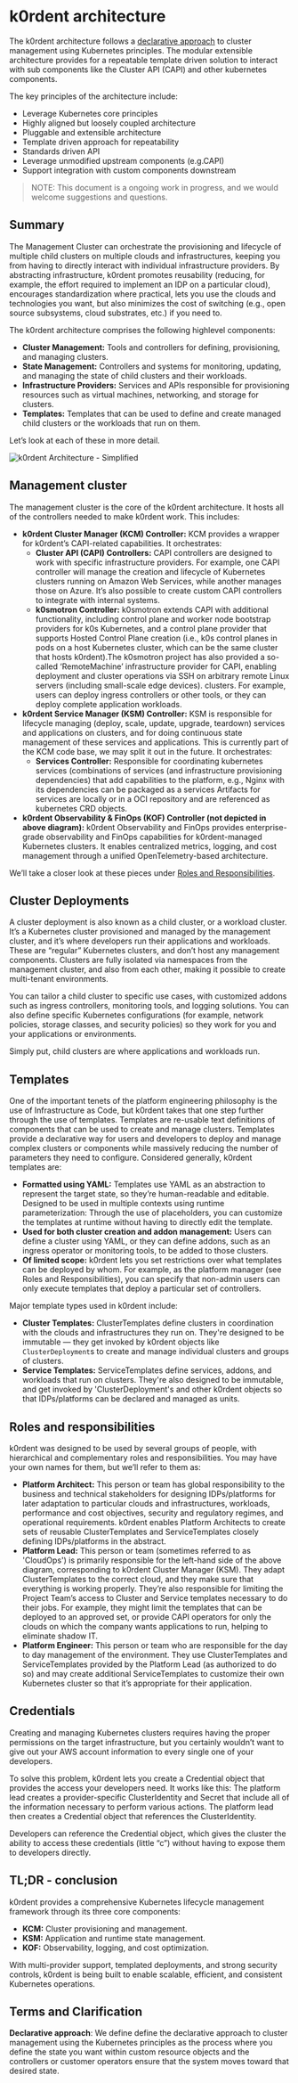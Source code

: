 # k0rdent architecture

The k0rdent architecture follows a [declarative approach](#terms-and-clarification) to cluster management using Kubernetes principles. The modular extensible architecture provides for a repeatable template driven solution to interact with sub components like the Cluster API (CAPI) and other kubernetes components.

The key principles of the architecture include:

* Leverage Kubernetes core principles
* Highly aligned but loosely coupled architecture
* Pluggable and extensible architecture
* Template driven approach for repeatability
* Standards driven API
* Leverage unmodified upstream components (e.g.CAPI)
* Support integration with custom components downstream

> NOTE:
> This document is a ongoing work in progress, and we would welcome suggestions and questions. 

## Summary

The Management Cluster can orchestrate the provisioning and lifecycle of multiple child clusters on multiple clouds and infrastructures, keeping you from having to directly interact with individual infrastructure providers. By abstracting infrastructure, k0rdent promotes reusability (reducing, for example, the effort required to implement an IDP on a particular cloud), encourages standardization where practical, lets you use the clouds and technologies you want, but also minimizes the cost of switching (e.g., open source subsystems, cloud substrates, etc.) if you need to.

The k0rdent architecture comprises the following highlevel components:

* **Cluster Management:** Tools and controllers for defining, provisioning, and managing clusters.
* **State Management:** Controllers and systems for monitoring, updating, and managing the state of child clusters and their workloads.
* **Infrastructure Providers:** Services and APIs responsible for provisioning resources such as virtual machines, networking, and storage for clusters.
* **Templates:** Templates that can be used to define and create managed child clusters or the workloads that run on them.

Let’s look at each of these in more detail.

![k0rdent Architecture - Simplified](assets/k0rdent-highlevel-architecure-overview.svg)


## Management cluster

The management cluster is the core of the k0rdent architecture. It hosts all of the controllers needed to make k0rdent work. This includes:

* **k0rdent Cluster Manager (KCM) Controller:**  KCM provides a wrapper for k0rdent’s CAPI-related capabilities. It orchestrates:
    * **Cluster API (CAPI) Controllers:** CAPI controllers are designed to work with specific infrastructure providers. For example, one CAPI controller will manage the creation and lifecycle of Kubernetes clusters running on Amazon Web Services, while another manages those on Azure. It’s also possible to create custom CAPI controllers to integrate with internal systems.
    * **k0smotron Controller:** k0smotron extends CAPI with additional functionality, including control plane and worker node bootstrap providers for k0s Kubernetes, and a control plane provider that supports Hosted Control Plane creation (i.e., k0s control planes in pods on a host Kubernetes cluster, which can be the same cluster that hosts k0rdent).The k0smotron project has also provided a so-called ‘RemoteMachine’ infrastructure provider for CAPI, enabling deployment and cluster operations via SSH on arbitrary remote Linux servers (including small-scale edge devices).
    clusters. For example, users can deploy ingress controllers or other tools, or they can deploy complete application workloads.
* **k0rdent Service Manager (KSM) Controller:** KSM is responsible for lifecycle managing (deploy, scale, update, upgrade, teardown) services and applications on clusters, and for doing continuous state management of these services and applications. This is currently part of the KCM code base, we may split it out in the future. It orchestrates:
    * **Services Controller:** Responsible for coordinating kubernetes services (combinations of services (and infrastructure provisioning dependencies) that add capabilities to the platform, e.g., Nginx with its dependencies can be packaged as a services
    Artifacts for services are locally or in a OCI repository and are referenced as kubernetes CRD objects.
* **k0rdent Observability & FinOps (KOF) Controller (not depicted in above diagram):** k0rdent Observability and FinOps provides enterprise-grade observability and FinOps capabilities for k0rdent-managed Kubernetes clusters. It enables centralized metrics, logging, and cost management
through a unified OpenTelemetry-based architecture.

We’ll take a closer look at these pieces under [Roles and Responsibilities](#roles-and-responsibilities).

## Cluster Deployments

A cluster deployment is also known as a child cluster, or a workload cluster. It’s a Kubernetes cluster provisioned and managed by the management cluster, and it’s where developers run their applications and workloads. These are “regular” Kubernetes clusters, and don’t host any management components. Clusters are fully isolated via namespaces from the management cluster, and also from each other, making it possible to create multi-tenant environments. 

You can tailor a child cluster to specific use cases, with customized addons such as ingress controllers, monitoring tools, and logging solutions. You can also define specific Kubernetes configurations (for example, network policies, storage classes, and security policies) so they work for you and your applications or environments.

Simply put, child clusters are where applications and workloads run.

## Templates

One of the important tenets of the platform engineering philosophy is the use of Infrastructure as Code, but k0rdent takes that one step further through the use of templates. Templates are re-usable text definitions of components that can be used to create and manage clusters. Templates provide a declarative way for users and developers to deploy and manage complex clusters or components while massively reducing the number of parameters they need to configure. Considered generally, k0rdent templates are:

* **Formatted using YAML:** Templates use YAML as an abstraction to represent the target state, so they’re human-readable and editable.
Designed to be used in multiple contexts using runtime parameterization: Through the use of placeholders, you can customize the templates at runtime without having to directly edit the template.
* **Used for both cluster creation and addon management:** Users can define a cluster using YAML, or they can define addons, such as an ingress operator or monitoring tools, to be added to those clusters.
* **Of limited scope:** k0rdent lets you set restrictions over what templates can be deployed by whom. For example, as the platform manager (see Roles and Responsibilities), you can specify that non-admin users can only execute templates that deploy a particular set of controllers.

Major template types used in k0rdent include:

* **Cluster Templates:** ClusterTemplates define clusters in coordination with the clouds and infrastructures they run on. They're designed to be immutable &mdash; they get invoked by k0rdent objects like `ClusterDeployment`s to create and manage individual clusters and groups of clusters.
* **Service Templates:** ServiceTemplates define services, addons, and workloads that run on clusters. They're also designed to be immutable, and get invoked by 'ClusterDeployment's and other k0rdent objects so that IDPs/platforms can be declared and managed as units. 

## Roles and responsibilities

k0rdent was designed to be used by several groups of people, with hierarchical and complementary roles and responsibilities. You may have your own names for them, but we’ll refer to them as:

* **Platform Architect:** This person or team has global responsibility to the business and technical stakeholders for designing IDPs/platforms for later adaptation to particular clouds and infrastructures, workloads, performance and cost objectives, security and regulatory regimes, and operational requirements. k0rdent enables Platform Architects to create sets of reusable ClusterTemplates and ServiceTemplates closely defining IDPs/platforms in the abstract.
* **Platform Lead:** This person or team (sometimes referred to as 'CloudOps') is primarily responsible for the left-hand side of the above diagram, corresponding to k0rdent Cluster Manager (KSM). They adapt ClusterTemplates to the correct cloud, and they make sure that everything is working properly. They’re also responsible for limiting the Project Team’s access to Cluster and Service templates necessary to do their jobs. For example, they might limit the templates that can be deployed to an approved set, or provide CAPI operators for only the clouds on which the company wants applications to run, helping to eliminate shadow IT. 
* **Platform Engineer:** This person or team who are responsible for the day to day management of the environment. They use ClusterTemplates and ServiceTemplates provided by the Platform Lead (as authorized to do so) and may create additional ServiceTemplates to customize their own Kubernetes cluster so that it’s appropriate for their application.

## Credentials

Creating and managing Kubernetes clusters requires having the proper permissions on the target infrastructure, but you certainly wouldn’t want to give out your AWS account information to every single one of your developers.

To solve this problem, k0rdent lets you create a Credential object that provides the access your developers need. It works like this:
The platform lead creates a provider-specific ClusterIdentity and Secret that include all of the information necessary to perform various actions.
The platform lead then creates a Credential object that references the ClusterIdentity.

Developers can reference the Credential object, which gives the cluster the ability to access these credentials (little “c”) without having to expose them to developers directly.

## TL;DR - conclusion

k0rdent provides a comprehensive Kubernetes lifecycle management framework through its three core components:

* **KCM:** Cluster provisioning and management.
* **KSM:** Application and runtime state management.
* **KOF:** Observability, logging, and cost optimization.

With multi-provider support, templated deployments, and strong security controls, k0rdent is being built to enable scalable, efficient, and consistent Kubernetes operations.

## Terms and Clarification

**Declarative approach**: We define define the declarative approach to cluster management using the Kubernetes principles as the process where you define the state you want within custom resource objects and the controllers or customer operators ensure that the system moves toward that desired state.
